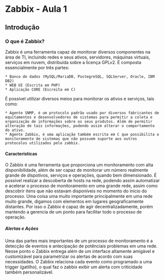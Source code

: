 # Zabbix - Aula 1

## Introdução

### O que é Zabbix?

Zabbix é uma ferramenta capaz de monitorar diversos componentes na área de TI, incluindo redes e seus ativos, servidores, máquinas virtuais, serviços em nuvem, distribuída sobre a licença GPLv2. É composta essencialmente por três partes:
	
	* Banco de dados (MySQL/MariaDB, PostegreSQL, SQLServer, Oracle, IBM DB2)
	* WEB UI (Escrita em PHP)
	* Aplicação CORE (Escreita em C)

É possível utilizar diversos meios para monitorar os ativos e serviços, tais como:	

	* Agente SNMP, é um protocolo padrão usado por diversos fabricantes de equitamentos e desenvolvedores de sistemas para permitir a coleta e organização de informações sobre os seus produtos. Além de permitir alteração de tais informações, podendo assim alterar o comportamento do ativo. 
	* Agente Zabbix, é uma aplicação também escrita em C que possibilita o monitoramento de sistemas que não possuem suporte aos outros protocolos utilizados pelo zabbix.

#### Caracteristicas

O Zabbix é uma ferramenta que proporciona um monitoramento com alta disponibilidade, além de ser capaz de monitorar um número realmente grande de dispotivos, serviços e operações, quando bem dimensionado.
É possível realizar a descoberta de hosts na rede, podendo assim automatizar e acelerar o processo de monitoramento em uma grande rede, assim como descobrir itens que não estavam disponíveis no momento do inicio do processo.
Uma coisa uma muito importante principalmente em uma rede muito grande, digamos com elementos em lugares geograficamente distantes. Por isso o Zabbix é capaz de agir decentralizadamente, porém mantendo a gerencia de um ponto para facilitar todo o processo de operação.

##### Alertas e Ações

Uma das partes mais importantes de um processo de monitoramento é a detecção de eventos e antecipação de potênciais problemas em uma rede. Nesse ponto o Zabbix entrega além de um interface altamente amigável e customizável para parametrizar os alertas de acordo com suas necessidades.
O Zabbix relaciona cada evento como programado a uma trigger (gatilho), o qual faz o zabbix exibir um alerta com criticidade também personalizável.


